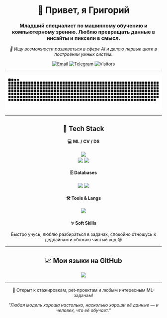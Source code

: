 <!-- Introduction -->
<div align="center">
  <h1>👋 Привет, я Григорий</h1>
  <h3>Младший специалист по машинному обучению и компьютерному зрению. Люблю превращать данные в инсайты и пиксели в смысл.</h3>

  <p><em>🚀 Ищу возможности развиваться в сфере AI и делаю первые шаги в построении умных систем.</em></p>

  [![Email](https://img.shields.io/badge/Email-whitehorse200282%40mail.ru-blue?style=flat-square)](mailto:whitehorse200282@mail.ru)
  [![Telegram](https://img.shields.io/badge/Telegram-@Duoksi-2CA5E0?style=flat-square&logo=telegram)](https://t.me/Duoksi)
  ![Visitors](https://komarev.com/ghpvc/?username=Duoksi&color=blue)


</div>

---

<!-- GitHub Snake -->
<div align="center">
  <picture>
    <source media="(prefers-color-scheme: dark)" srcset="https://raw.githubusercontent.com/sibylassana95/sibylassana95/output/github-contribution-grid-snake-dark.svg">
    <source media="(prefers-color-scheme: light)" srcset="https://raw.githubusercontent.com/sibylassana95/sibylassana95/output/github-contribution-grid-snake.svg">
    <img alt="github contribution grid snake animation" src="https://raw.githubusercontent.com/sibylassana95/sibylassana95/output/github-contribution-grid-snake.svg">
  </picture>
</div>

---

<!-- Technologies -->
<div align="center">
  <h2>🧠 Tech Stack</h2>

  #### 💻 ML / CV / DS
  <img src="https://skillicons.dev/icons?i=python,pytorch,opencv,tensorflow" />
  <br/>
  <img src="https://img.shields.io/badge/YOLOv8-FEAA2D?style=for-the-badge&logo=github&logoColor=black" />
  <img src="https://img.shields.io/badge/CVAT-FF6B00?style=for-the-badge&logo=github&logoColor=white" />
  

  #### 🗄️ Databases
  <img src="https://img.shields.io/badge/PostgreSQL-336791?style=for-the-badge&logo=postgresql&logoColor=white" />
  <img src="https://img.shields.io/badge/MySQL-00758F?style=for-the-badge&logo=mysql&logoColor=white" />

  #### 🛠️ Tools & Langs
  <img src="https://skillicons.dev/icons?i=c++,git,linux,py" />
  

  #### ✨ Soft Skills
  <p>Быстро учусь, люблю разбираться в задачах, спокойно отношусь к дедлайнам и обожаю чистый код 😎</p>
</div>

---

<!-- GitHub Stats -->
<div align="center">
  <h2>📈 Мои языки на GitHub</h2>
  <img src="https://github-readme-stats.vercel.app/api/top-langs/?username=Duoksi&layout=compact&theme=tokyonight&hide_border=true&locale=ru" />
</div>

---

<!-- Footer -->
<div align="center">
  <p>🧩 Открыт к стажировкам, pet-проектам и любым интересным ML-задачам!</p>
  <p><em>"Любая модель хороша настолько, насколько хороши её данные — и человек, что её обучает."</em></p>
</div>
